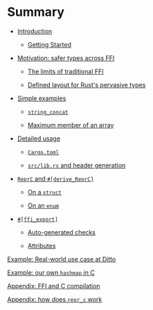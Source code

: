 # Summary

  - [Introduction](introduction/_.md)

      - [Getting Started](introduction/getting_started.md)

  - [Motivation: safer types across FFI](motivation/_.md)

    - [The limits of traditional FFI](motivation/traditional-ffi.md)

    - [Defined layout for Rust's pervasive types](motivation/repr-c-forall.md)

  - [Simple examples](simple-examples/_.md)

    - [`string_concat`](simple-examples/string_concat.md)

    - [Maximum member of an array](simple-examples/max.md)

  - [Detailed usage](usage/_.md)

    - [`Cargo.toml`](usage/cargo-toml.md)

    - [`src/lib.rs` and header generation](usage/lib-rs.md)

  - [`ReprC` and `#[derive_ReprC]`](derive-reprc/_.md)

      - [On a `struct`](derive-reprc/struct.md)

      - [On an `enum`](derive-reprc/enum.md)

  - [`#[ffi_export]`](ffi-export/_.md)

      - [Auto-generated checks](ffi-export/sanity-checks.md)

      - [Attributes](ffi-export/attributes.md)

[Example: Real-world use case at Ditto](example-ditto/_.md)

[Example: our own `hashmap` in C](example-hashmap/_.md)

[Appendix: FFI and C compilation](appendix/c-compilation.md)

[Appendix: how does `repr_c` work](appendix/how-does-repr_c-work.md)
